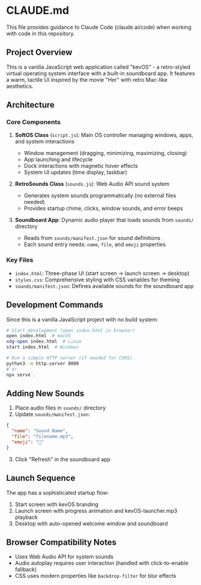 # CLAUDE.md

This file provides guidance to Claude Code (claude.ai/code) when working with code in this repository.

## Project Overview

This is a vanilla JavaScript web application called "kevOS" - a retro-styled virtual operating system interface with a built-in soundboard app. It features a warm, tactile UI inspired by the movie "Her" with retro Mac-like aesthetics.

## Architecture

### Core Components

1. **SoftOS Class** (`script.js`): Main OS controller managing windows, apps, and system interactions
   - Window management (dragging, minimizing, maximizing, closing)
   - App launching and lifecycle
   - Dock interactions with magnetic hover effects
   - System UI updates (time display, taskbar)

2. **RetroSounds Class** (`sounds.js`): Web Audio API sound system
   - Generates system sounds programmatically (no external files needed)
   - Provides startup chime, clicks, window sounds, and error beeps

3. **Soundboard App**: Dynamic audio player that loads sounds from `sounds/` directory
   - Reads from `sounds/manifest.json` for sound definitions
   - Each sound entry needs: `name`, `file`, and `emoji` properties

### Key Files

- `index.html`: Three-phase UI (start screen → launch screen → desktop)
- `styles.css`: Comprehensive styling with CSS variables for theming
- `sounds/manifest.json`: Defines available sounds for the soundboard app

## Development Commands

Since this is a vanilla JavaScript project with no build system:

```bash
# Start development (open index.html in browser)
open index.html  # macOS
xdg-open index.html  # Linux
start index.html  # Windows

# Run a simple HTTP server (if needed for CORS)
python3 -m http.server 8000
# or
npx serve .
```

## Adding New Sounds

1. Place audio files in `sounds/` directory
2. Update `sounds/manifest.json`:
```json
{
  "name": "Sound Name",
  "file": "filename.mp3",
  "emoji": "🎵"
}
```
3. Click "Refresh" in the soundboard app

## Launch Sequence

The app has a sophisticated startup flow:
1. Start screen with kevOS branding
2. Launch screen with progress animation and kevOS-launcher.mp3 playback
3. Desktop with auto-opened welcome window and soundboard

## Browser Compatibility Notes

- Uses Web Audio API for system sounds
- Audio autoplay requires user interaction (handled with click-to-enable fallback)
- CSS uses modern properties like `backdrop-filter` for blur effects